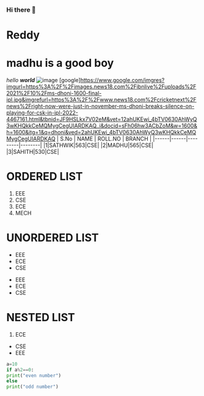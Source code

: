 ### Hi there 👋

<!--
**madhu-reddy413/sathwik-reddy413** is a ✨ _special_ ✨ repository because its `README.md` (this file) appears on your GitHub profile.

Here are some ideas to get you started:

- 🔭 I’m currently working on ...
- 🌱 I’m currently learning ...
- 👯 I’m looking to collaborate on ...
- 🤔 I’m looking for help with ...
- 💬 Ask me about ...
- 📫 How to reach me: ...
- 😄 Pronouns: ...
- ⚡ Fun fact: ...
-->
# Reddy
## <h1> madhu is a good boy</h1>
*hello* ***world***
![image](https://user-images.githubusercontent.com/84559055/142846071-2f153d86-afff-4ab0-81b8-1eaf4b4ccb03.png)
[google]https://www.google.com/imgres?imgurl=https%3A%2F%2Fimages.news18.com%2Fibnlive%2Fuploads%2F2021%2F10%2Fms-dhoni-1600-final-ipl.jpg&imgrefurl=https%3A%2F%2Fwww.news18.com%2Fcricketnext%2Fnews%2Fright-now-were-just-in-november-ms-dhoni-breaks-silence-on-playing-for-csk-in-ipl-2022-4467161.html&tbnid=JF9HSLkx7V02eM&vet=12ahUKEwi_4bTV0630AhWyQ3wKHQkkCeMQMygCegUIARDKAQ..i&docid=sFh06hw3ACbZoM&w=1600&h=1600&itg=1&q=dhoni&ved=2ahUKEwi_4bTV0630AhWyQ3wKHQkkCeMQMygCegUIARDKAQ
| S.No | NAME | ROLL.NO | BRANCH |
|------|------|---------|--------|
|1|SATHWIK|563|CSE|
|2|MADHU|565|CSE|
|3|SAHITH|530|CSE|
# ORDERED LIST
1. EEE
2. CSE
3. ECE
4. MECH
# UNORDERED LIST
- EEE
- ECE
- CSE

* EEE
* ECE
* CSE

# NESTED LIST
1. ECE
  - CSE
  - EEE

```python code
a=10
if a%2==0:
print("even number")
else
print("odd number")
```
